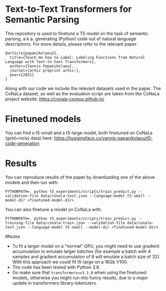 # Text-to-Text Transformers for Semantic Parsing
This repository is used to finetune a T5 model on the task of semantic parsing, a.k.a. generating (Python) code out of natural language descriptions.
For more details, please refer to the relevant paper.

```
@article{papanikolaou21,
  title={Teach me how to Label: Labeling Functions from Natural Language with Text-to-text Transformers},
  author={Yannis Papanikolaou},
  journal={arXiv preprint arXiv:},
  year={2021}
}
```
Along with our code we include the relevant datasets used in the paper. The CoNaLa dataset, as well as the evaluation script are taken from the CoNaLa project website:
https://conala-corpus.github.io/

# Finetuned models
You can find a t5-small and a t5-large model, both finetuned on CoNaLa (gold+noisy data) here:
 https://huggingface.co/yannis-papanikolaou/t5-code-generation


# Results
You can reproduce results of the paper by downloading one of the above models and then run with:

`PYTHONPATH=. python t5_experiments/scripts/train_predict.py --validation-file data/conala-test.json --language-model t5-small --model-dir <finetuned-model-dir>`

You can also finetune a model on CoNaLa with:

`PYTHONPATH=. python t5_experiments/scripts/train_predict.py --training-file data/conala-train.json --validation-file data/conala-test.json --language-model t5-small --model-dir <finetuned-model-dir>`

#Notes
- To fit a larger model on a "normal" GPU, you might need to use gradient accumulation to emulate larger batches (for example a batch with 4 samples and gradient accumulaiion of 8 will emulate a batch size of 32). With this approach we could fit t5-large on a 16Gb V100.
- The code has been tested with Python 3.8.
- Do make sure that `transformers==3.1.0` when using the finetuned models, otherwise you might run into funny results, due to a major update in transformers library tokenizers.
